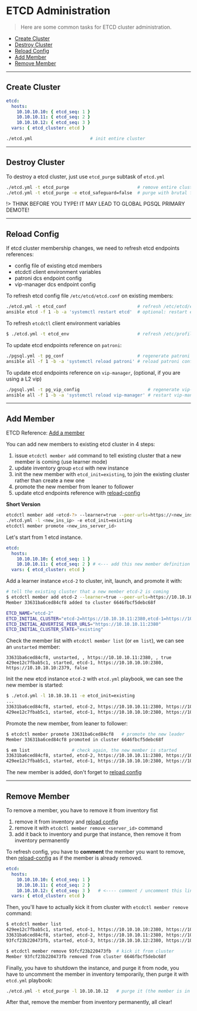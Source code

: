 # ETCD Administration

> Here are some common tasks for ETCD cluster administration.

- [Create Cluster](#create-cluster)
- [Destroy Cluster](#destroy-cluster)
- [Reload Config](#reload-config)
- [Add Member](#add-member)
- [Remove Member](#remove-member)


----------------

## Create Cluster

```yaml
etcd:
  hosts:
    10.10.10.10: { etcd_seq: 1 }
    10.10.10.11: { etcd_seq: 2 }
    10.10.10.12: { etcd_seq: 3 }
  vars: { etcd_cluster: etcd }
```

```bash
./etcd.yml                      # init entire cluster 
```


----------------

## Destroy Cluster

To destroy a etcd cluster, just use `etcd_purge` subtask of `etcd.yml`

```bash
./etcd.yml -t etcd_purge                          # remove entire cluster
./etcd.yml -t etcd_purge -e etcd_safeguard=false  # purge with brutal force 
```

!> THINK BEFORE YOU TYPE! IT MAY LEAD TO GLOBAL PGSQL PRIMARY DEMOTE!


----------------

## Reload Config

If etcd cluster membership changes, we need to refresh etcd endpoints references:

* config file of existing etcd members
* etcdctl client environment variables
* patroni dcs endpoint config 
* vip-manager dcs endpoint config


To refresh etcd config file `/etc/etcd/etcd.conf` on existing members:

```bash
./etcd.yml -t etcd_conf                           # refresh /etc/etcd/etcd.conf with latest status
ansible etcd -f 1 -b -a 'systemctl restart etcd'  # optional: restart etcd 
```

To refresh `etcdctl` client environment variables

```bash
$ ./etcd.yml -t etcd_env                          # refresh /etc/profile.d/etcdctl.sh
```

To update etcd endpoints reference on `patroni`:

```bash
./pgsql.yml -t pg_conf                            # regenerate patroni config
ansible all -f 1 -b -a 'systemctl reload patroni' # reload patroni config
```

To update etcd endpoints reference on `vip-manager`, (optional, if you are using a L2 vip)

```bash
./pgsql.yml -t pg_vip_config                          # regenerate vip-manager config
ansible all -f 1 -b -a 'systemctl reload vip-manager' # restart vip-manager to use new config 
```



----------------

## Add Member

ETCD Reference: [Add a member](https://etcd.io/docs/v3.5/op-guide/runtime-configuration/#add-a-new-member)

You can add new members to existing etcd cluster in 4 steps:

1. issue `etcdctl member add` command to tell existing cluster that a new member is coming (use learner mode)
2. update inventory group `etcd` with new instance
3. init the new member with `etcd_init=existing`, to join the existing cluster rather than create a new one
4. promote the new member from leaner to follower
5. update etcd endpoints reference with [reload-config](#reload-config)

**Short Version**

```bash
etcdctl member add <etcd-?> --learner=true --peer-urls=https://<new_ins_ip>:2380
./etcd.yml -l <new_ins_ip> -e etcd_init=existing
etcdctl member promote <new_ins_server_id>
```


Let's start from 1 etcd instance.

```yaml
etcd:
  hosts:
    10.10.10.10: { etcd_seq: 1 }
    10.10.10.11: { etcd_seq: 2 } # <--- add this new member definition to inventory
  vars: { etcd_cluster: etcd }
```

Add a learner instance `etcd-2` to cluster, init, launch, and promote it with:

```bash
# tell the existing cluster that a new member etcd-2 is coming
$ etcdctl member add etcd-2 --learner=true --peer-urls=https://10.10.10.11:2380
Member 33631ba6ced84cf8 added to cluster 6646fbcf5debc68f

ETCD_NAME="etcd-2"
ETCD_INITIAL_CLUSTER="etcd-2=https://10.10.10.11:2380,etcd-1=https://10.10.10.10:2380"
ETCD_INITIAL_ADVERTISE_PEER_URLS="https://10.10.10.11:2380"
ETCD_INITIAL_CLUSTER_STATE="existing"
```

Check the member list with `etcdctl member list` (or `em list`), we can see an `unstarted` member:

```
33631ba6ced84cf8, unstarted, , https://10.10.10.11:2380, , true
429ee12c7fbab5c1, started, etcd-1, https://10.10.10.10:2380, https://10.10.10.10:2379, false
```

Init the new etcd instance `etcd-2` with `etcd.yml` playbook, we can see the new member is started:

```bash
$ ./etcd.yml -l 10.10.10.11 -e etcd_init=existing
...
33631ba6ced84cf8, started, etcd-2, https://10.10.10.11:2380, https://10.10.10.11:2379, true
429ee12c7fbab5c1, started, etcd-1, https://10.10.10.10:2380, https://10.10.10.10:2379, false
```

Promote the new member, from leaner to follower:

```bash
$ etcdctl member promote 33631ba6ced84cf8   # promote the new leader
Member 33631ba6ced84cf8 promoted in cluster 6646fbcf5debc68f

$ em list                # check again, the new member is started
33631ba6ced84cf8, started, etcd-2, https://10.10.10.11:2380, https://10.10.10.11:2379, false
429ee12c7fbab5c1, started, etcd-1, https://10.10.10.10:2380, https://10.10.10.10:2379, fals
```


The new member is added, don't forget to [reload config](#reload-config)




----------------

## Remove Member

To remove a member, you have to remove it from inventory fist

1. remove it from inventory and [reload config](#reload-config) 
2. remove it with `etcdctl member remove <server_id>` command
3. add it back to inventory and purge that instance, then remove it from inventory permanently

To refresh config, you have to **comment** the member you want to remove, then [reload-config](#reload-config) as if the member is already removed.

```yaml
etcd:
  hosts:
    10.10.10.10: { etcd_seq: 1 }
    10.10.10.11: { etcd_seq: 2 }
    10.10.10.12: { etcd_seq: 3 }   # <---- comment / uncomment this line
  vars: { etcd_cluster: etcd }
```

Then, you'll have to actually kick it from cluster with `etcdctl member remove` command:

```bash
$ etcdctl member list 
429ee12c7fbab5c1, started, etcd-1, https://10.10.10.10:2380, https://10.10.10.10:2379, false
33631ba6ced84cf8, started, etcd-2, https://10.10.10.11:2380, https://10.10.10.11:2379, false
93fcf23b220473fb, started, etcd-3, https://10.10.10.12:2380, https://10.10.10.12:2379, false  # <--- remove this

$ etcdctl member remove 93fcf23b220473fb  # kick it from cluster
Member 93fcf23b220473fb removed from cluster 6646fbcf5debc68f
```

Finally, you have to shutdown the instance, and purge it from node, you have to uncomment the member in inventory temporarily, then purge it with `etcd.yml` playbook:

```bash
./etcd.yml -t etcd_purge -l 10.10.10.12   # purge it (the member is in inventory again)
```

After that, remove the member from inventory permanently, all clear!

